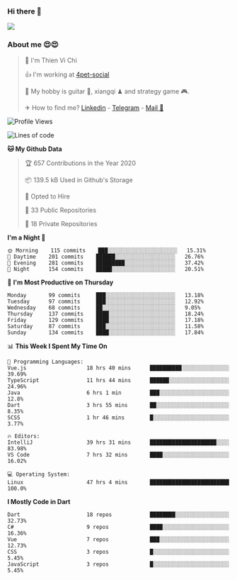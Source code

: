 ### Hi there 👋
![](https://media1.tenor.com/images/9aa4aee77151757a310fcdb4b8fd2a0a/tenor.gif?itemid=12671405)

### About me 😍😍

> 🙎 I'm Thien Vi Chi
> 
> 👍 I'm working at [4pet-social](https://github.com/4pet-social)
>
> 🥞 My hobby is guitar 🎸, xiangqi ♟ and strategy game 🎮.
> 
> ✈ How to find me? [Linkedin](https://www.linkedin.com/in/tvc12/) - [Telegram](https://t.me/yeutham212) - [Mail 📧](mailto:meomeocf98@gmail.com)
> 

<!--START_SECTION:waka-->
![Profile Views](http://img.shields.io/badge/Profile%20Views-1-blue)

![Lines of code](https://img.shields.io/badge/From%20Hello%20World%20I%27ve%20Written-4.0%20million%20lines%20of%20code-blue)

**🐱 My Github Data** 

> 🏆 657 Contributions in the Year 2020
 > 
> 📦 139.5 kB Used in Github's Storage 
 > 
> 💼 Opted to Hire
 > 
> 📜 33 Public Repositories
 > 
> 🔑 18 Private Repositories 

**I'm a Night 🦉** 

```text
🌞 Morning    115 commits    ███░░░░░░░░░░░░░░░░░░░░░░   15.31% 
🌆 Daytime    201 commits    ██████░░░░░░░░░░░░░░░░░░░   26.76% 
🌃 Evening    281 commits    █████████░░░░░░░░░░░░░░░░   37.42% 
🌙 Night      154 commits    █████░░░░░░░░░░░░░░░░░░░░   20.51%

```
📅 **I'm Most Productive on Thursday** 

```text
Monday       99 commits     ███░░░░░░░░░░░░░░░░░░░░░░   13.18% 
Tuesday      97 commits     ███░░░░░░░░░░░░░░░░░░░░░░   12.92% 
Wednesday    68 commits     ██░░░░░░░░░░░░░░░░░░░░░░░   9.05% 
Thursday     137 commits    ████░░░░░░░░░░░░░░░░░░░░░   18.24% 
Friday       129 commits    ████░░░░░░░░░░░░░░░░░░░░░   17.18% 
Saturday     87 commits     ███░░░░░░░░░░░░░░░░░░░░░░   11.58% 
Sunday       134 commits    ████░░░░░░░░░░░░░░░░░░░░░   17.84%

```


📊 **This Week I Spent My Time On** 

```text
💬 Programming Languages: 
Vue.js                   18 hrs 40 mins      ██████████░░░░░░░░░░░░░░░   39.69% 
TypeScript               11 hrs 44 mins      ██████░░░░░░░░░░░░░░░░░░░   24.96% 
Java                     6 hrs 1 min         ███░░░░░░░░░░░░░░░░░░░░░░   12.8% 
Dart                     3 hrs 55 mins       ██░░░░░░░░░░░░░░░░░░░░░░░   8.35% 
SCSS                     1 hr 46 mins        █░░░░░░░░░░░░░░░░░░░░░░░░   3.77%

🔥 Editors: 
IntelliJ                 39 hrs 31 mins      █████████████████████░░░░   83.98% 
VS Code                  7 hrs 32 mins       ████░░░░░░░░░░░░░░░░░░░░░   16.02%

💻 Operating System: 
Linux                    47 hrs 4 mins       █████████████████████████   100.0%

```

**I Mostly Code in Dart** 

```text
Dart                     18 repos            ████████░░░░░░░░░░░░░░░░░   32.73% 
C#                       9 repos             ████░░░░░░░░░░░░░░░░░░░░░   16.36% 
Vue                      7 repos             ███░░░░░░░░░░░░░░░░░░░░░░   12.73% 
CSS                      3 repos             █░░░░░░░░░░░░░░░░░░░░░░░░   5.45% 
JavaScript               3 repos             █░░░░░░░░░░░░░░░░░░░░░░░░   5.45%

```



<!--END_SECTION:waka-->